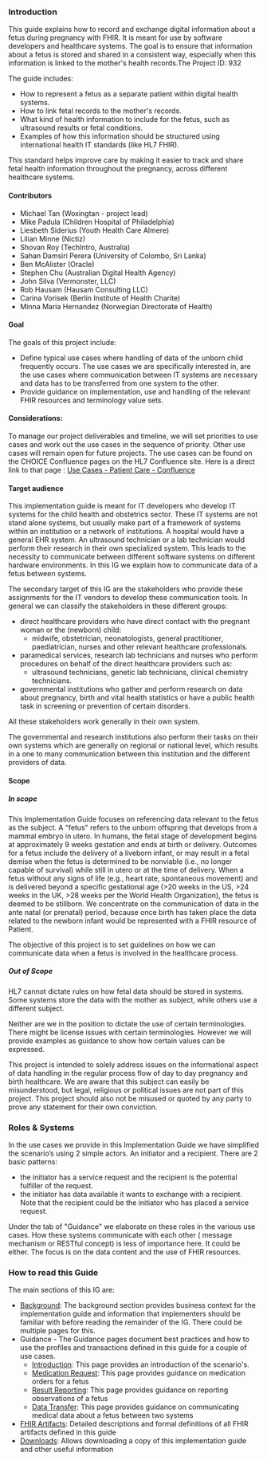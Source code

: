 ### Introduction

This guide explains how to record and exchange digital information about a fetus during pregnancy with FHIR. It is meant for use by software developers and healthcare systems. The goal is to ensure that information about a fetus is stored and shared in a consistent way, especially when this information is linked to the mother's health records.The Project ID: 932

The guide includes:
- How to represent a fetus as a separate patient within digital health systems.
- How to link fetal records to the mother's records.
- What kind of health information to include for the fetus, such as ultrasound results or fetal conditions.
- Examples of how this information should be structured using international health IT standards (like HL7 FHIR).

This standard helps improve care by making it easier to track and share fetal health information throughout the pregnancy, across different healthcare systems.


#### Contributors

- Michael Tan (Woxingtan - project lead)
- Mike Padula (Children Hospital of Philadelphia)
- Liesbeth Siderius (Youth Health Care Almere)
- Lilian Minne (Nictiz)
- Shovan Roy (TechIntro, Australia)
- Sahan Damsiri Perera (University of Colombo, Sri Lanka)
- Ben McAlister (Oracle)
- Stephen Chu (Australian Digital Health Agency)
- John Silva (Vermonster, LLC)
- Rob Hausam (Hausam Consulting LLC)
- Carina Vorisek (Berlin Institute of Health Charite)
- Minna Maria Hernandez (Norwegian Directorate of Health)

#### Goal

The goals of this project include:

- Define typical use cases where handling of data of the unborn child frequently occurs. The use cases we are specifically interested in, are the use cases where communication between IT systems are necessary and data has to be transferred from one system to the other.
- Provide guidance on implementation, use and handling of the relevant FHIR resources and terminology value sets.

#### Considerations:

To manage our project deliverables and timeline, we will set priorities to use cases and work out the use cases in the sequence of priority. Other use cases will remain open for future projects. The use cases can be found on the CHOICE Confluence pages on the HL7 Confluence site. Here is a direct link to that page : [Use Cases - Patient Care - Confluence](https://confluence.hl7.org/spaces/PC/pages/81017512/Use+Cases)

#### Target audience

This implementation guide is meant for IT developers who develop IT systems for the child health and obstetrics sector. These IT systems are not stand alone systems, but usually make part of a framework of systems within an institution or a network of institutions. A hospital would have a general EHR system. An ultrasound technician or a lab technician would perform their research in their own specialized system. This leads to the necessity to communicate between different software systems on different hardware environments. In this IG we explain how to communicate data of a fetus between systems.

The secondary target of this IG are the stakeholders who provide these assignments for the IT vendors to develop these communication tools.
In general we can classify the stakeholders in these different groups:

- direct healthcare providers who have direct contact with the pregnant woman or the (newborn) child:
  - midwife, obstetrician, neonatologists, general practitioner, paediatrician, nurses and other relevant healthcare professionals.
- paramedical services, research lab technicians and nurses who perform procedures on behalf of the direct healthcare providers such as:
  - ultrasound technicians, genetic lab technicians, clinical chemistry technicians.
- governmental institutions who gather and perform research on data about pregnancy, birth and vital health statistics or have a public health task in screening or prevention of certain disorders.

All these stakeholders work generally in their own system.

The governmental and research institutions also perform their tasks on their own systems which are generally on regional or national level, which results in a one to many communication between this institution and the different providers of data.

#### Scope

##### In scope

This Implementation Guide focuses on referencing data relevant to the fetus as the subject. A "fetus" refers to the unborn offspring that develops from a mammal embryo in utero. In humans, the fetal stage of development begins at approximately 9 weeks gestation and ends at birth or delivery. Outcomes for a fetus include the delivery of a liveborn infant, or may result in a fetal demise when the fetus is determined to be nonviable (i.e., no longer capable of survival) while still in utero or at the time of delivery. When a fetus without any signs of life (e.g., heart rate, spontaneous movement) and is delivered beyond a specific gestational age (>20 weeks in the US, >24 weeks in the UK, >28 weeks per the World Health Organization), the fetus is deemed to be stillborn. We concentrate on the communication of data in the ante natal (or prenatal) period, because once birth has taken place the data related to the newborn infant would be represented with a FHIR resource of Patient.

The objective of this project is to set guidelines on how we can communicate data when a fetus is involved in the healthcare process.

##### Out of Scope

HL7 cannot dictate rules on how fetal data should be stored in systems. Some systems store the data with the mother as subject, while others use a different subject.

Neither are we in the position to dictate the use of certain terminologies. There might be license issues with certain terminologies. However we will provide examples as guidance to show how certain values can be expressed.

This project is intended to solely address issues on the informational aspect of data handling in the regular process flow of day to day pregnancy and birth healthcare. We are aware that this subject can easily be misunderstood, but legal, religious or political issues are not part of this project. This project should also not be misused or quoted by any party to prove any statement for their own conviction.

### Roles & Systems

In the use cases we provide in this Implementation Guide we have simplified the scenario’s using 2 simple actors. An initiator and a recipient. There are 2 basic patterns:

- the initiator has a service request and the recipient is the potential fulfiller of the request.
- the initiator has data available it wants to exchange with a recipient. Note that the recipient could be the initiator who has placed a service request.

Under the tab of "Guidance" we elaborate on these roles in the various use cases.
How these systems communicate with each other ( message mechanism or RESTful concept) is less of importance here. It could be either. The focus is on the data content and the use of FHIR resources.

### How to read this Guide

The main sections of this IG are:

- [Background](background.html): The background section provides business context for the implementation guide and information that implementers should be
  familiar with before reading the remainder of the IG. There could be multiple pages for this.
- Guidance - The Guidance pages document best practices and how to use the profiles and transactions defined in this guide for a couple of use cases.
  - [Introduction](guidance.html): This page provides an introduction of the scenario's.
  - [Medication Request](use-case1-medication-request.html): This page provides guidance on medication orders for a fetus
  - [Result Reporting](use-case2-result-reporting.html): This page provides guidance on reporting observations of a fetus
  - [Data Transfer](use-case3-data-transfer.html): This page provides guidance on communicating medical data about a fetus between two systems
- [FHIR Artifacts](artifacts.html): Detailed descriptions and formal definitions of all FHIR artifacts defined in this guide
- [Downloads](downloads.html): Allows downloading a copy of this implementation guide and other useful information
